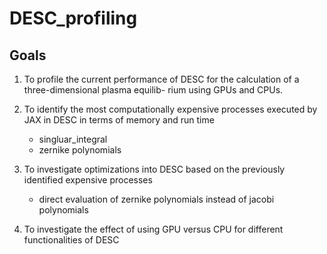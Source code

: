 # DESC_profiling

## Goals
1. To profile the current performance of DESC for the calculation of a three-dimensional plasma equilib-
rium using GPUs and CPUs.

2. To identify the most computationally expensive processes executed by JAX in DESC in terms of
memory and run time
    - singluar_integral
    - zernike polynomials

3. To investigate optimizations into DESC based on the previously identified expensive processes
    - direct evaluation of zernike polynomials instead of jacobi polynomials

4. To investigate the effect of using GPU versus CPU for different functionalities of DESC
